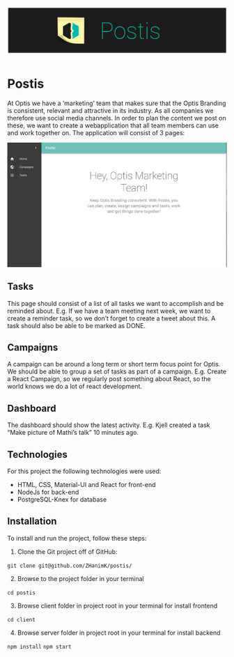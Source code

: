 <img src="assets/postis-header.png" />

# Postis 
At Optis we have a ‘marketing’ team that makes sure that the Optis Branding is consistent, relevant and attractive in its industry. As all companies we therefore use social media channels. In order to plan the content we post on these, we want to create a webapplication that all team members can use and work together on. The application will consist of 3 pages:

<img src="assets/postis.gif" />

## Tasks

This page should consist of a list of all tasks we want to accomplish and be reminded about. E.g. If we have a team meeting next week, we want to create a reminder task, so we don’t forget to create a tweet about this. A task should also be able to be marked as DONE. 


## Campaigns

A campaign can be around a long term or short term focus point for Optis. We should be able to group a set of tasks as part of a campaign. E.g. Create a React Campaign, so we regularly post something about React, so the world knows we do a lot of react development. 


## Dashboard

The dashboard should show the latest activity. E.g. Kjell created a task “Make picture of Mathi’s talk” 10 minutes ago. 

## Technologies
For this project the following technologies were used:
- HTML, CSS, Material-UI and React for front-end
- NodeJs for back-end
- PostgreSQL-Knex for database

## Installation

To install and run the project, follow these steps:

1. Clone the Git project off of GitHub:

`git clone git@github.com/ZHanimK/postis/`

2. Browse to the project folder in your terminal

`cd postis`

3. Browse client folder in project root in your terminal for install frontend

`cd client`

4. Browse server folder in project root in your terminal for install backend

`npm install`
`npm start`
